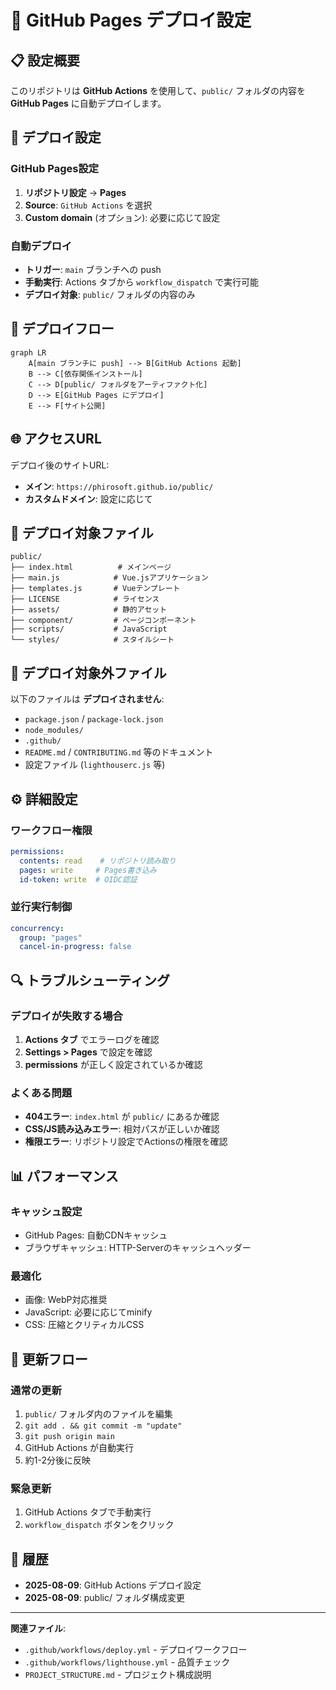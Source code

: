 # 🚀 GitHub Pages デプロイ設定

## 📋 設定概要

このリポジトリは **GitHub Actions** を使用して、`public/` フォルダの内容を **GitHub Pages** に自動デプロイします。

## 🔧 デプロイ設定

### GitHub Pages設定
1. **リポジトリ設定** → **Pages**
2. **Source**: `GitHub Actions` を選択
3. **Custom domain** (オプション): 必要に応じて設定

### 自動デプロイ
- **トリガー**: `main` ブランチへの push
- **手動実行**: Actions タブから `workflow_dispatch` で実行可能
- **デプロイ対象**: `public/` フォルダの内容のみ

## 🎯 デプロイフロー

```mermaid
graph LR
    A[main ブランチに push] --> B[GitHub Actions 起動]
    B --> C[依存関係インストール]
    C --> D[public/ フォルダをアーティファクト化]
    D --> E[GitHub Pages にデプロイ]
    E --> F[サイト公開]
```

## 🌐 アクセスURL

デプロイ後のサイトURL:
- **メイン**: `https://phirosoft.github.io/public/`
- **カスタムドメイン**: 設定に応じて

## 📁 デプロイ対象ファイル

```
public/
├── index.html          # メインページ
├── main.js            # Vue.jsアプリケーション
├── templates.js       # Vueテンプレート
├── LICENSE            # ライセンス
├── assets/            # 静的アセット
├── component/         # ページコンポーネント
├── scripts/           # JavaScript
└── styles/            # スタイルシート
```

## 🚫 デプロイ対象外ファイル

以下のファイルは **デプロイされません**:
- `package.json` / `package-lock.json`
- `node_modules/`
- `.github/`
- `README.md` / `CONTRIBUTING.md` 等のドキュメント
- 設定ファイル (`lighthouserc.js` 等)

## ⚙️ 詳細設定

### ワークフロー権限
```yaml
permissions:
  contents: read    # リポジトリ読み取り
  pages: write     # Pages書き込み
  id-token: write  # OIDC認証
```

### 並行実行制御
```yaml
concurrency:
  group: "pages"
  cancel-in-progress: false
```

## 🔍 トラブルシューティング

### デプロイが失敗する場合
1. **Actions タブ** でエラーログを確認
2. **Settings > Pages** で設定を確認
3. **permissions** が正しく設定されているか確認

### よくある問題
- **404エラー**: `index.html` が `public/` にあるか確認
- **CSS/JS読み込みエラー**: 相対パスが正しいか確認
- **権限エラー**: リポジトリ設定でActionsの権限を確認

## 📊 パフォーマンス

### キャッシュ設定
- GitHub Pages: 自動CDNキャッシュ
- ブラウザキャッシュ: HTTP-Serverのキャッシュヘッダー

### 最適化
- 画像: WebP対応推奨
- JavaScript: 必要に応じてminify
- CSS: 圧縮とクリティカルCSS

## 🔄 更新フロー

### 通常の更新
1. `public/` フォルダ内のファイルを編集
2. `git add . && git commit -m "update"`
3. `git push origin main`
4. GitHub Actions が自動実行
5. 約1-2分後に反映

### 緊急更新
1. GitHub Actions タブで手動実行
2. `workflow_dispatch` ボタンをクリック

## 📅 履歴

- **2025-08-09**: GitHub Actions デプロイ設定
- **2025-08-09**: public/ フォルダ構成変更

---

**関連ファイル**:
- `.github/workflows/deploy.yml` - デプロイワークフロー
- `.github/workflows/lighthouse.yml` - 品質チェック
- `PROJECT_STRUCTURE.md` - プロジェクト構成説明
